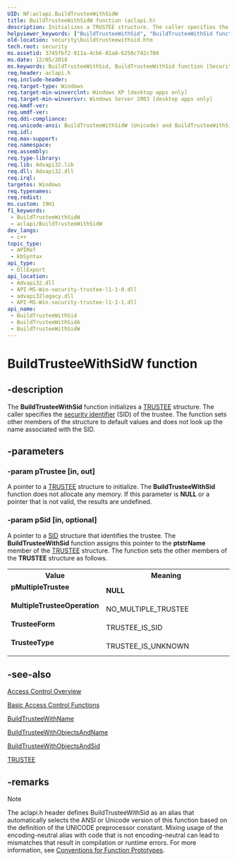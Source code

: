 ```yaml
---
UID: NF:aclapi.BuildTrusteeWithSidW
title: BuildTrusteeWithSidW function (aclapi.h)
description: Initializes a TRUSTEE structure. The caller specifies the security identifier (SID) of the trustee. The function sets other members of the structure to default values and does not look up the name associated with the SID. (Unicode)
helpviewer_keywords: ["BuildTrusteeWithSid", "BuildTrusteeWithSid function [Security]", "BuildTrusteeWithSidW", "MultipleTrusteeOperation", "TrusteeForm", "TrusteeType", "_win32_buildtrusteewithsid", "aclapi/BuildTrusteeWithSid", "aclapi/BuildTrusteeWithSidW", "pMultipleTrustee", "security.buildtrusteewithsid"]
old-location: security\buildtrusteewithsid.htm
tech.root: security
ms.assetid: 3745fbf2-911a-4cb6-81a8-6256c742c700
ms.date: 12/05/2018
ms.keywords: BuildTrusteeWithSid, BuildTrusteeWithSid function [Security], BuildTrusteeWithSidA, BuildTrusteeWithSidW, MultipleTrusteeOperation, TrusteeForm, TrusteeType, _win32_buildtrusteewithsid, aclapi/BuildTrusteeWithSid, aclapi/BuildTrusteeWithSidA, aclapi/BuildTrusteeWithSidW, pMultipleTrustee, security.buildtrusteewithsid
req.header: aclapi.h
req.include-header: 
req.target-type: Windows
req.target-min-winverclnt: Windows XP [desktop apps only]
req.target-min-winversvr: Windows Server 2003 [desktop apps only]
req.kmdf-ver: 
req.umdf-ver: 
req.ddi-compliance: 
req.unicode-ansi: BuildTrusteeWithSidW (Unicode) and BuildTrusteeWithSidA (ANSI)
req.idl: 
req.max-support: 
req.namespace: 
req.assembly: 
req.type-library: 
req.lib: Advapi32.lib
req.dll: Advapi32.dll
req.irql: 
targetos: Windows
req.typenames: 
req.redist: 
ms.custom: 19H1
f1_keywords:
 - BuildTrusteeWithSidW
 - aclapi/BuildTrusteeWithSidW
dev_langs:
 - c++
topic_type:
 - APIRef
 - kbSyntax
api_type:
 - DllExport
api_location:
 - Advapi32.dll
 - API-MS-Win-security-trustee-l1-1-0.dll
 - advapi32legacy.dll
 - API-MS-Win-security-trustee-l1-1-1.dll
api_name:
 - BuildTrusteeWithSid
 - BuildTrusteeWithSidA
 - BuildTrusteeWithSidW
---
```


# BuildTrusteeWithSidW function


## -description

The <b>BuildTrusteeWithSid</b> function initializes a 
<a href="/windows/desktop/api/accctrl/ns-accctrl-trustee_a">TRUSTEE</a> structure. The caller specifies the <a href="/windows/desktop/SecGloss/s-gly">security identifier</a> (SID) of the trustee. The function sets other members of the structure to default values and does not look up the name associated with the SID.

## -parameters

### -param pTrustee [in, out]

A pointer to a 
<a href="/windows/desktop/api/accctrl/ns-accctrl-trustee_a">TRUSTEE</a> structure to initialize. The <b>BuildTrusteeWithSid</b> function does not allocate any memory. If this parameter is <b>NULL</b> or a pointer that is not valid, the results are undefined.

### -param pSid [in, optional]

A pointer to a 
<a href="/windows/desktop/api/winnt/ns-winnt-sid">SID</a> structure that identifies the trustee. The <b>BuildTrusteeWithSid</b> function assigns this pointer to the <b>ptstrName</b> member of the <a href="/windows/desktop/api/accctrl/ns-accctrl-trustee_a">TRUSTEE</a> structure. The function sets the other members of the <b>TRUSTEE</b> structure as follows.

<table>
<tr>
<th>Value</th>
<th>Meaning</th>
</tr>
<tr>
<td width="40%"><a id="pMultipleTrustee"></a><a id="pmultipletrustee"></a><a id="PMULTIPLETRUSTEE"></a><dl>
<dt><b><b>pMultipleTrustee</b></b></dt>
<dt></dt>
</dl>
</td>
<td width="60%">
<b>NULL</b>

</td>
</tr>
<tr>
<td width="40%"><a id="MultipleTrusteeOperation"></a><a id="multipletrusteeoperation"></a><a id="MULTIPLETRUSTEEOPERATION"></a><dl>
<dt><b><b>MultipleTrusteeOperation</b></b></dt>
<dt></dt>
</dl>
</td>
<td width="60%">
NO_MULTIPLE_TRUSTEE

</td>
</tr>
<tr>
<td width="40%"><a id="TrusteeForm"></a><a id="trusteeform"></a><a id="TRUSTEEFORM"></a><dl>
<dt><b><b>TrusteeForm</b></b></dt>
<dt></dt>
</dl>
</td>
<td width="60%">
TRUSTEE_IS_SID

</td>
</tr>
<tr>
<td width="40%"><a id="TrusteeType"></a><a id="trusteetype"></a><a id="TRUSTEETYPE"></a><dl>
<dt><b><b>TrusteeType</b></b></dt>
<dt></dt>
</dl>
</td>
<td width="60%">
TRUSTEE_IS_UNKNOWN

</td>
</tr>
</table>

## -see-also

<a href="/windows/desktop/SecAuthZ/access-control">Access Control Overview</a>



<a href="/windows/desktop/SecAuthZ/authorization-functions">Basic Access Control Functions</a>



<a href="/windows/desktop/api/aclapi/nf-aclapi-buildtrusteewithnamea">BuildTrusteeWithName</a>



<a href="/windows/desktop/api/aclapi/nf-aclapi-buildtrusteewithobjectsandnamea">BuildTrusteeWithObjectsAndName</a>



<a href="/windows/desktop/api/aclapi/nf-aclapi-buildtrusteewithobjectsandsida">BuildTrusteeWithObjectsAndSid</a>



<a href="/windows/desktop/api/accctrl/ns-accctrl-trustee_a">TRUSTEE</a>

## -remarks

> [!NOTE]
> The aclapi.h header defines BuildTrusteeWithSid as an alias that automatically selects the ANSI or Unicode version of this function based on the definition of the UNICODE preprocessor constant. Mixing usage of the encoding-neutral alias with code that is not encoding-neutral can lead to mismatches that result in compilation or runtime errors. For more information, see [Conventions for Function Prototypes](/windows/win32/intl/conventions-for-function-prototypes).
